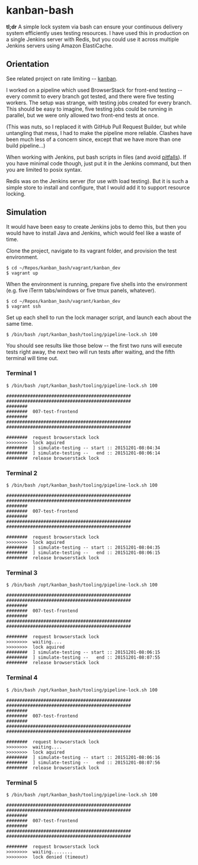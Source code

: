 kanban-bash
==========

**tl;dr** A simple lock system via bash can ensure your continuous delivery system efficiently uses testing resources. I have used this in production on a single Jenkins server with Redis, but you could use it across multiple Jenkins servers using Amazon ElastiCache.

Orientation
-----------

See related project on rate limiting -- [kanban](https://github.com/hakutsuru/kanban).

I worked on a pipeline which used BrowserStack for front-end testing -- every commit to every branch got tested, and there were five testing workers. The setup was strange, with testing jobs created for every branch. This should be easy to imagine, five testing jobs could be running in parallel, but we were only allowed two front-end tests at once.

(This was nuts, so I replaced it with GitHub Pull Request Builder, but while untangling that mess, I had to make the pipeline more reliable. Clashes have been much less of a concern since, except that we have more than one build pipeline...)

When working with Jenkins, put bash scripts in files (and avoid [pitfalls](http://mywiki.wooledge.org/BashPitfalls)). If you have minimal code though, just put it in the Jenkins command, but then you are limited to posix syntax.

Redis was on the Jenkins server (for use with load testing). But it is such a simple store to install and configure, that I would add it to support resource locking.

Simulation
----------

It would have been easy to create Jenkins jobs to demo this, but then you would have to install Java and Jenkins, which would feel like a waste of time.

Clone the project, navigate to its vagrant folder, and provision the test environment.

```
$ cd ~/Repos/kanban_bash/vagrant/kanban_dev
$ vagrant up
```

When the environment is running, prepare five shells into the environment (e.g. five iTerm tabs/windows or five tmux panels, whatever).

```
$ cd ~/Repos/kanban_bash/vagrant/kanban_dev
$ vagrant ssh
```

Set up each shell to run the lock manager script, and launch each about the same time.

```
$ /bin/bash /opt/kanban_bash/tooling/pipeline-lock.sh 100
```

You should see results like those below -- the first two runs will execute tests right away, the next two will run tests after waiting, and the fifth terminal will time out.

### Terminal 1

```
$ /bin/bash /opt/kanban_bash/tooling/pipeline-lock.sh 100

###############################################
###############################################
########
########  007-test-frontend
########
###############################################
###############################################

########  request browserstack lock
>>>>>>>>  lock aquired
########  ] simulate-testing -- start :: 20151201-08:04:34
########  ] simulate-testing --   end :: 20151201-08:06:14
########  release browserstack lock
```



### Terminal 2

```
$ /bin/bash /opt/kanban_bash/tooling/pipeline-lock.sh 100

###############################################
###############################################
########
########  007-test-frontend
########
###############################################
###############################################

########  request browserstack lock
>>>>>>>>  lock aquired
########  ] simulate-testing -- start :: 20151201-08:04:35
########  ] simulate-testing --   end :: 20151201-08:06:15
########  release browserstack lock
```


### Terminal 3

```
$ /bin/bash /opt/kanban_bash/tooling/pipeline-lock.sh 100

###############################################
###############################################
########
########  007-test-frontend
########
###############################################
###############################################

########  request browserstack lock
>>>>>>>>  waiting....
>>>>>>>>  lock aquired
########  ] simulate-testing -- start :: 20151201-08:06:15
########  ] simulate-testing --   end :: 20151201-08:07:55
########  release browserstack lock
```



### Terminal 4

```
$ /bin/bash /opt/kanban_bash/tooling/pipeline-lock.sh 100

###############################################
###############################################
########
########  007-test-frontend
########
###############################################
###############################################

########  request browserstack lock
>>>>>>>>  waiting....
>>>>>>>>  lock aquired
########  ] simulate-testing -- start :: 20151201-08:06:16
########  ] simulate-testing --   end :: 20151201-08:07:56
########  release browserstack lock
```


### Terminal 5

```
$ /bin/bash /opt/kanban_bash/tooling/pipeline-lock.sh 100

###############################################
###############################################
########
########  007-test-frontend
########
###############################################
###############################################

########  request browserstack lock
>>>>>>>>  waiting........
>>>>>>>>  lock denied (timeout)
```

